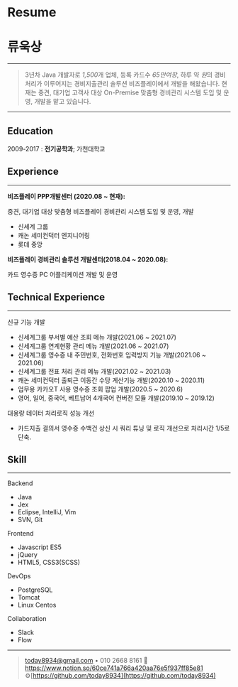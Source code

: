 # Resume

# 류욱상

---

> 3년차 Java 개발자로 *1,500*개 업체, 등록 카드수 *65만여장*, 하루 약 *원*의 경비처리가 이루어지는 경비지출관리 솔루션 비즈플레이에서 개발을 해왔습니다. 현재는 중견, 대기업 고객사 대상 On-Premise 맞춤형 경비관리 시스템 도입 및 운영, 개발을 맡고 있습니다.

---

## Education

2009-2017
:   **전기공학과**; 가천대학교

## Experience

---

**비즈플레이 PPP개발센터 (2020.08 ~ 현재):**

중견, 대기업 대상 맞춤형 비즈플레이 경비관리 시스템 도입 및 운영, 개발

- 신세계 그룹
- 캐논 세미컨덕터 엔지니어링
- 롯데 중앙 

**비즈플레이 경비관리 솔루션 개발센터(2018.04 ~ 2020.08):**

카드 영수증 PC 어플리케이션 개발 및 운영

## Technical Experience

---

신규 기능 개발

- 신세계그룹 부서별 예산 조회 메뉴 개발(2021.06 ~ 2021.07)
- 신세계그룹 연계현황 관리 메뉴 개발(2021.06 ~ 2021.07)
- 신세계그룹 영수증 내 주민번호, 전화번호 입력방지 기능 개발(2021.06 ~ 2021.06)
- 신세계그룹 전표 처리 관리 메뉴 개발(2021.02 ~ 2021.03)
- 캐논 세미컨덕터 출퇴근 이동간 수당 계산기능 개발(2020.10 ~ 2020.11)
- 업무용 카카오T 사용 영수증 조회 팝업 개발(2020.5 ~ 2020.6)
- 영어, 일어, 중국어, 베트남어 4개국어 컨버전 모듈 개발(2019.10 ~ 2019.12)

대용량 데이터 처리로직 성능 개선

- 카드지출 결의서 영수증 수백건 상신 시 쿼리 튜닝 및 로직 개선으로 처리시간 1/5로 단축.

## Skill

---

Backend

- Java
- Jex
- Eclipse, IntelliJ, Vim
- SVN, Git

Frontend

- Javascript ES5
- jQuery
- HTML5, CSS3(SCSS)

DevOps

- PostgreSQL
- Tomcat
- Linux Centos

Collaboration
- Slack
- Flow
---

> today8934@gmail.com • 010 2668 8161
> 📃https://www.notion.so/60ce741a766a420aa76e5f937ff85e81
> ⚙[https://github.com/today8934](https://github.com/today8934)
